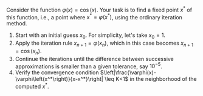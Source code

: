Consider the function $\varphi(x)=\cos (x)$. Your task is to find a fixed point $x^*$ of this function, i.e., a point where $x^*=\varphi\left(x^*\right)$, using the ordinary iteration method.
1. Start with an initial guess $x_0$. For simplicity, let's take $x_0=1$.
2. Apply the iteration rule $x_{n+1}=\varphi\left(x_n\right)$, which in this case becomes $x_{n+1}=\cos \left(x_n\right)$.
3. Continue the iterations until the difference between successive approximations is smaller than a given tolerance, say $10^{-5}$.
4. Verify the convergence condition $\left|\frac{\varphi(x)-\varphi\left(x^*\right)}{x-x^*}\right| \leq K<1$ in the neighborhood of the computed $x^*$.